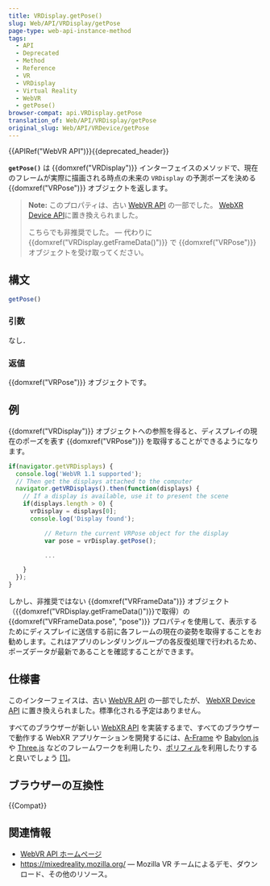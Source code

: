 ```yaml
---
title: VRDisplay.getPose()
slug: Web/API/VRDisplay/getPose
page-type: web-api-instance-method
tags:
  - API
  - Deprecated
  - Method
  - Reference
  - VR
  - VRDisplay
  - Virtual Reality
  - WebVR
  - getPose()
browser-compat: api.VRDisplay.getPose
translation_of: Web/API/VRDisplay/getPose
original_slug: Web/API/VRDevice/getPose
---
```

{{APIRef("WebVR API")}}{{deprecated_header}}

**`getPose()`** は {{domxref("VRDisplay")}} インターフェイスのメソッドで、現在のフレームが実際に描画される時点の未来の `VRDisplay` の予測ポーズを決める {{domxref("VRPose")}} オブジェクトを返します。

> **Note:** このプロパティは、古い [WebVR API](https://immersive-web.github.io/webvr/spec/1.1/) の一部でした。 [WebXR Device API](https://immersive-web.github.io/webxr/)に置き換えられました。
>
> こちらでも非推奨でした。 — 代わりに {{domxref("VRDisplay.getFrameData()")}} で {{domxref("VRPose")}} オブジェクトを受け取ってください。

## 構文

```js
getPose()
```

### 引数

なし．

### 返値

{{domxref("VRPose")}} オブジェクトです。

## 例

{{domxref("VRDisplay")}} オブジェクトへの参照を得ると、ディスプレイの現在のポーズを表す {{domxref("VRPose")}} を取得することができるようになります。

```js
if(navigator.getVRDisplays) {
  console.log('WebVR 1.1 supported');
  // Then get the displays attached to the computer
  navigator.getVRDisplays().then(function(displays) {
    // If a display is available, use it to present the scene
    if(displays.length > 0) {
      vrDisplay = displays[0];
      console.log('Display found');

          // Return the current VRPose object for the display
          var pose = vrDisplay.getPose();

          ...

    }
  });
}
```

しかし、非推奨ではない {{domxref("VRFrameData")}} オブジェクト（{{domxref("VRDisplay.getFrameData()")}}で取得）の {{domxref("VRFrameData.pose", "pose")}} プロパティを使用して、表示するためにディスプレイに送信する前に各フレームの現在の姿勢を取得することをお勧めします。これはアプリのレンダリングループの各反復処理で行われるため、ポーズデータが最新であることを確認することができます。

## 仕様書

このインターフェイスは、古い [WebVR API](https://immersive-web.github.io/webvr/spec/1.1/#interface-vrdisplay) の一部でしたが、 [WebXR Device API](https://immersive-web.github.io/webxr/) に置き換えられました。標準化される予定はありません。

すべてのブラウザーが新しい [WebXR API](/ja/docs/Web/API/WebXR_Device_API/Fundamentals) を実装するまで、すべてのブラウザーで動作する WebXR アプリケーションを開発するには、[A-Frame](https://aframe.io/) や [Babylon.js](https://www.babylonjs.com/) や [Three.js](https://threejs.org/) などのフレームワークを利用したり、[ポリフィル](https://github.com/immersive-web/webxr-polyfill)を利用したりすると良いでしょう [\[1\]](https://developer.oculus.com/documentation/web/port-vr-xr/)。

## ブラウザーの互換性

{{Compat}}

## 関連情報

- [WebVR API ホームページ](/ja/docs/Web/API/WebVR_API)
- <https://mixedreality.mozilla.org/> — Mozilla VR チームによるデモ、ダウンロード、その他のリソース。
